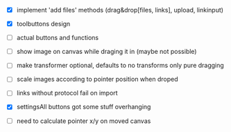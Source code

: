 - [x] implement 'add files' methods (drag&drop[files, links], upload, linkinput)
- [x] toolbuttons design
- [ ] actual buttons and functions

- [ ] show image on canvas while draging it in (maybe not possible)
- [ ] make transformer optional, defaults to no transforms only pure dragging
- [ ] scale images according to pointer position when droped
- [ ] links without protocol fail on import
- [x] settingsAll buttons got some stuff overhanging
- [ ] need to calculate pointer x/y on moved canvas